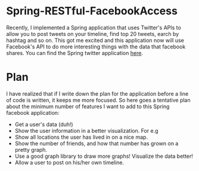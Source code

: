# Spring-RESTful-FacebookAccess
Recently, I implemented a Spring application that uses Twitter's APIs to allow you to post tweets on your timeline, find top 20 tweets, earch by hashtag and so on. This got me excited and this application now will use Facebook's API to do more interesting things with the data that facebook shares. You can find the Spring twitter application [here](https://github.com/sudhaverma/Spring-RESTtful-Twitter-Application).

# Plan 

I have realized that if I write down the plan for the application before a line of code is written, it keeps me more focused. So here goes a tentative plan about the minimum number of features I want to add to this Spring facebook application: 

* Get a user's data (duh!)
* Show the user information in a better visualization. For e.g 
*   Show all locations the user has lived in on a nice map. 
*   Show the number of friends, and how that number has grown on a pretty graph. 
*   Use a good graph library to draw more graphs! Visualize the data better! 
*   Allow a user to post on his/her own timeline. 
